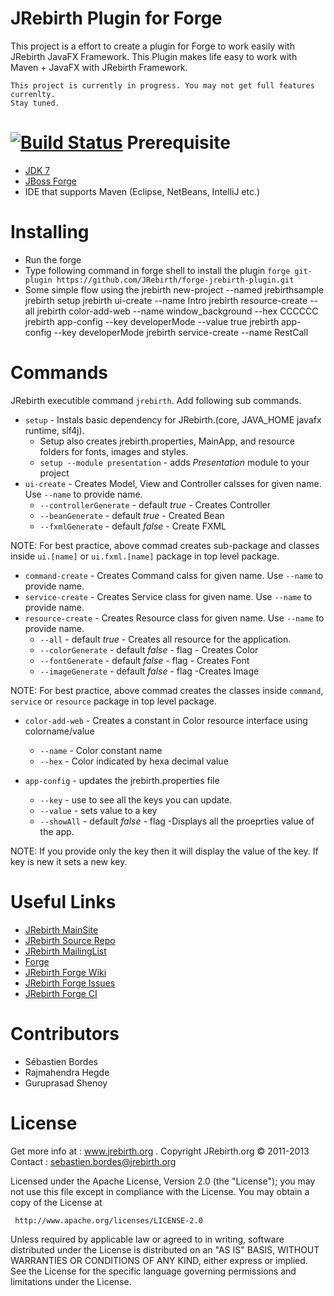 JRebirth Plugin for Forge
=========================

This project is a effort to create a plugin for Forge to work easily with JRebirth JavaFX Framework. 
This Plugin makes life easy to work with Maven + JavaFX with JRebirth Framework. 

    This project is currently in progress. You may not get full features currenlty.
    Stay tuned.
    
[![Build Status](http://ci.jrebirth.org/job/JRebirth-Forge-master/badge/icon)](http://ci.jrebirth.org/job/JRebirth-Forge-master/)
Prerequisite
=============
* [JDK 7](http://www.oracle.com/technetwork/java/javase/downloads/jdk7-downloads-1880260.html)
* [JBoss Forge](http://forge.jboss.org)
* IDE that supports Maven (Eclipse, NetBeans, IntelliJ etc.)

Installing
==========
* Run the forge
* Type following command in forge shell to install the plugin
      `forge git-plugin https://github.com/JRebirth/forge-jrebirth-plugin.git`
* Some simple flow using the jrebirth 
      new-project --named jrebirthsample
      jrebirth setup
      jrebirth ui-create --name Intro
      jrebirth resource-create --all
      jrebirth color-add-web --name window_background --hex CCCCCC
      jrebirth app-config --key developerMode --value true
      jrebirth app-config --key developerMode
      jrebirth service-create --name RestCall

Commands
========
JRebirth executible command `jrebirth`. Add following sub commands. 

* `setup` - Instals basic dependency for JRebirth.(core, JAVA_HOME javafx runtime, slf4j).
    + Setup also creates jrebirth.properties, MainApp, and resource folders for fonts, images and styles. 
    + `setup --module presentation` - adds _Presentation_ module to your project
* `ui-create` - Creates Model, View and Controller calsses for given name. Use `--name` to provide name.
    + `--controllerGenerate` - default _true_ - Creates Controller
    + `--beanGenerate` - default _true_ - Created Bean
    + `--fxmlGenerate` - default _false_ - Create FXML
    
NOTE: For best practice, above commad creates sub-package and classes inside `ui.[name]` or `ui.fxml.[name]` package in top level package.

* `command-create` - Creates Command calss for given name. Use `--name` to provide name.
* `service-create` - Creates Service class for given name. Use `--name` to provide name.
* `resource-create` - Creates Resource class for given name. Use `--name` to provide name.
    + `--all` - default _true_ - Creates all resource for the application. 
    + `--colorGenerate` - default _false_ - flag - Creates Color 
    + `--fontGenerate` - default _false_ - flag - Creates Font 
    + `--imageGenerate` - default _false_ - flag -Creates Image 

NOTE: For best practice, above commad creates the classes inside `command`, `service` or `resource` package in top level package.

* `color-add-web` - Creates a constant in Color resource interface using colorname/value
    + `--name` - Color constant name
    + `--hex` - Color indicated by hexa decimal value
    
* `app-config` - updates the jrebirth.properties file 
    + `--key` - use <tab> to see all the keys you can update.
    + `--value` - sets value to a key
    + `--showAll` - default _false_ - flag -Displays all the proeprties value of the app.

NOTE: If you provide only the key then it will display the value of the key. If key is new it sets a new key.

Useful Links
============
* [JRebirth MainSite](http://jrebirth.org/)
* [JRebirth Source Repo](https://github.com/JRebirth)
* [JRebirth MailingList](https://groups.google.com/forum/?fromgroups#!forum/jrebirth-users)
* [Forge](http://forge.jboss.org/)
* [JRebirth Forge Wiki](https://github.com/JRebirth/forge-jrebirth-plugin/wiki)
* [JRebirth Forge Issues](https://github.com/JRebirth/forge-jrebirth-plugin/issues)
* [JRebirth Forge CI](http://ci.jrebirth.org/job/JRebirth-Forge-master/)

Contributors
============
* Sébastien Bordes
* Rajmahendra Hegde
* Guruprasad Shenoy

License
=======

 Get more info at : www.jrebirth.org . Copyright JRebirth.org © 2011-2013 Contact : sebastien.bordes@jrebirth.org

 Licensed under the Apache License, Version 2.0 (the "License"); you may not use this file except in compliance with
 the License. You may obtain a copy of the License at

     http://www.apache.org/licenses/LICENSE-2.0

 Unless required by applicable law or agreed to in writing, software distributed under the License is distributed on
 an "AS IS" BASIS, WITHOUT WARRANTIES OR CONDITIONS OF ANY KIND, either express or implied. See the License for the
 specific language governing permissions and limitations under the License.
